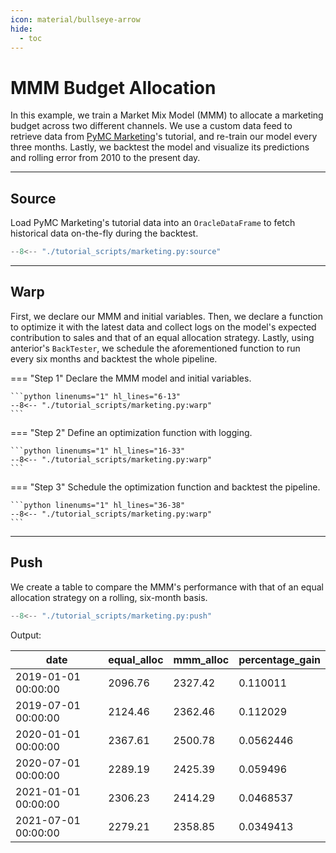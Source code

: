 ```yaml
---
icon: material/bullseye-arrow
hide:
  - toc
---
```


# MMM Budget Allocation

In this example, we train a Market Mix Model (MMM) to allocate a marketing budget across two different channels. 
We use a custom data feed to retrieve data from
[PyMC Marketing](https://www.pymc-marketing.io/en/stable/index.html)'s tutorial, and re-train our model every three months.
Lastly, we backtest the model and visualize its predictions and rolling error from 2010 to the present day. 

--- 

## Source

Load PyMC Marketing's tutorial data into an `OracleDataFrame` to fetch historical data on-the-fly during the backtest.

```python linenums="1"
--8<-- "./tutorial_scripts/marketing.py:source"
```

---

## Warp

First, we declare our MMM and initial variables. Then, we declare a function to optimize it with the latest data and collect
logs on the model's expected contribution to sales and that of an equal allocation strategy.
Lastly, using anterior's `BackTester`, we schedule the aforementioned function to run every six months and backtest the whole pipeline.

=== "Step 1"
    Declare the MMM model and initial variables.

    ```python linenums="1" hl_lines="6-13"
    --8<-- "./tutorial_scripts/marketing.py:warp"
    ```

=== "Step 2"
    Define an optimization function with logging.

    ```python linenums="1" hl_lines="16-33"
    --8<-- "./tutorial_scripts/marketing.py:warp"
    ```

=== "Step 3"
    Schedule the optimization function and backtest the pipeline.

    ```python linenums="1" hl_lines="36-38"
    --8<-- "./tutorial_scripts/marketing.py:warp"
    ```
---

## Push

We create a table to compare the MMM's performance with that of an equal allocation strategy on a rolling, six-month basis.

```python linenums="1"
--8<-- "./tutorial_scripts/marketing.py:push"
```

Output:

| date                |   equal_alloc |   mmm_alloc |   percentage_gain |
|---------------------|---------------|-------------|-------------------|
| 2019-01-01 00:00:00 |       2096.76 |     2327.42 |         0.110011  |
| 2019-07-01 00:00:00 |       2124.46 |     2362.46 |         0.112029  |
| 2020-01-01 00:00:00 |       2367.61 |     2500.78 |         0.0562446 |
| 2020-07-01 00:00:00 |       2289.19 |     2425.39 |         0.059496  |
| 2021-01-01 00:00:00 |       2306.23 |     2414.29 |         0.0468537 |
| 2021-07-01 00:00:00 |       2279.21 |     2358.85 |         0.0349413 |
